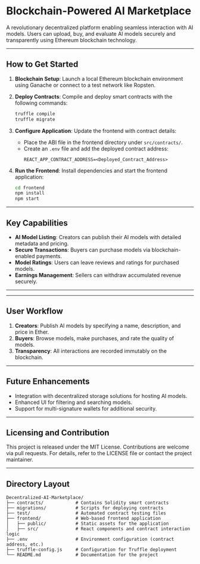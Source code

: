 # Blockchain-Powered AI Marketplace

A revolutionary decentralized platform enabling seamless interaction with AI models. Users can upload, buy, and evaluate AI models securely and transparently using Ethereum blockchain technology.

---

## **How to Get Started**

1. **Blockchain Setup**:
   Launch a local Ethereum blockchain environment using Ganache or connect to a test network like Ropsten.

2. **Deploy Contracts**:
   Compile and deploy smart contracts with the following commands:
   ```bash
   truffle compile
   truffle migrate
   ```

3. **Configure Application**:
   Update the frontend with contract details:
   - Place the ABI file in the frontend directory under `src/contracts/`.
   - Create an `.env` file and add the deployed contract address:
     ```
     REACT_APP_CONTRACT_ADDRESS=<Deployed_Contract_Address>
     ```

4. **Run the Frontend**:
   Install dependencies and start the frontend application:
   ```bash
   cd frontend
   npm install
   npm start
   ```

---

## **Key Capabilities**
- **AI Model Listing**: Creators can publish their AI models with detailed metadata and pricing.
- **Secure Transactions**: Buyers can purchase models via blockchain-enabled payments.
- **Model Ratings**: Users can leave reviews and ratings for purchased models.
- **Earnings Management**: Sellers can withdraw accumulated revenue securely.

---

---

## **User Workflow**
1. **Creators**: Publish AI models by specifying a name, description, and price in Ether.
2. **Buyers**: Browse models, make purchases, and rate the quality of models.
3. **Transparency**: All interactions are recorded immutably on the blockchain.

---

## **Future Enhancements**
- Integration with decentralized storage solutions for hosting AI models.
- Enhanced UI for filtering and searching models.
- Support for multi-signature wallets for additional security.

---

## **Licensing and Contribution**
This project is released under the MIT License. Contributions are welcome via pull requests. For details, refer to the LICENSE file or contact the project maintainer.

---


## **Directory Layout**
```plaintext
Decentralized-AI-Marketplace/
├── contracts/            # Contains Solidity smart contracts
├── migrations/           # Scripts for deploying contracts
├── test/                 # Automated contract testing files
├── frontend/             # Web-based frontend application
│   ├── public/           # Static assets for the application
│   ├── src/              # React components and contract interaction logic
├── .env                  # Environment configuration (contract address, etc.)
├── truffle-config.js     # Configuration for Truffle deployment
└── README.md             # Documentation for the project
